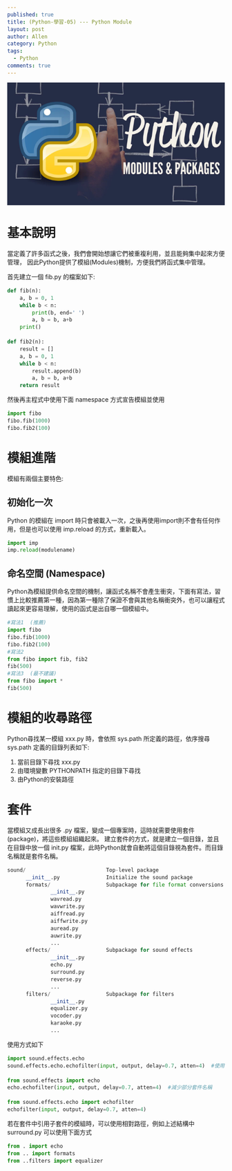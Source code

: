 ```yaml
---
published: true
title: (Python-學習-05) --- Python Module
layout: post
author: Allen
category: Python
tags: 
  - Python
comments: true
---
```


![book](/images/blog/20170922/20170922-000.png)

# 基本說明
當定義了許多函式之後，我們會開始想讓它們被重複利用，並且能夠集中起來方便管理，
因此Python提供了模組(Modules)機制，方便我們將函式集中管理。

首先建立一個 fib.py 的檔案如下:
```python
def fib(n):  
    a, b = 0, 1
    while b < n:
        print(b, end=' ')
        a, b = b, a+b
    print()

def fib2(n): 
    result = []
    a, b = 0, 1
    while b < n:
        result.append(b)
        a, b = b, a+b
    return result
```
然後再主程式中使用下面 namespace 方式宣告模組並使用
```python
import fibo
fibo.fib(1000)
fibo.fib2(100)
```

# 模組進階
模組有兩個主要特色:
## 初始化一次
Python 的模組在 import 時只會被載入一次，之後再使用import則不會有任何作用，但是也可以使用 imp.reload 的方式，重新載入。
```python
import imp
imp.reload(modulename)
```
## 命名空間 (Namespace)
Python為模組提供命名空間的機制，讓函式名稱不會產生衝突，下面有寫法，習慣上比較推薦第一種，因為第一種除了保證不會與其他名稱衝突外，也可以讓程式讀起來更容易理解，使用的函式是出自哪一個模組中。
```python
#寫法1  (推薦)
import fibo
fibo.fib(1000)
fibo.fib2(100)
#寫法2
from fibo import fib, fib2
fib(500)
#寫法3  (最不建議)
from fibo import *
fib(500)
```

# 模組的收尋路徑
Python尋找某一模組 xxx.py 時，會依照 sys.path 所定義的路徑，依序搜尋
sys.path 定義的目錄列表如下:
1. 當前目錄下尋找 xxx.py
2. 由環境變數 PYTHONPATH 指定的目錄下尋找
3. 由Python的安裝路徑

# 套件
當模組又成長出很多 .py 檔案，變成一個專案時，這時就需要使用套件 (package)，將這些模組組織起來。
建立套件的方式，就是建立一個目錄，並且在目錄中放一個 init.py 檔案，此時Python就會自動將這個目錄視為套件。而目錄名稱就是套件名稱。
```python
sound/                          Top-level package
      __init__.py               Initialize the sound package
      formats/                  Subpackage for file format conversions
              __init__.py
              wavread.py
              wavwrite.py
              aiffread.py
              aiffwrite.py
              auread.py
              auwrite.py
              ...
      effects/                  Subpackage for sound effects
              __init__.py
              echo.py
              surround.py
              reverse.py
              ...
      filters/                  Subpackage for filters
              __init__.py
              equalizer.py
              vocoder.py
              karaoke.py
              ...
```
使用方式如下
```python
import sound.effects.echo
sound.effects.echo.echofilter(input, output, delay=0.7, atten=4)  #使用完整名稱

from sound.effects import echo
echo.echofilter(input, output, delay=0.7, atten=4)  #減少部分套件名稱

from sound.effects.echo import echofilter
echofilter(input, output, delay=0.7, atten=4)
```
若在套件中引用子套件的模組時，可以使用相對路徑，例如上述結構中 surround.py 可以使用下面方式
```python
from . import echo
from .. import formats
from ..filters import equalizer
```
